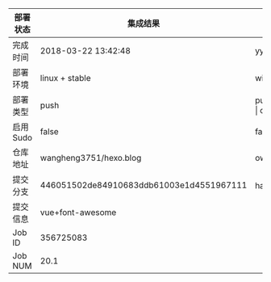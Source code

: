 部署状态 | 集成结果 | 参考值
---|---|---
完成时间 | 2018-03-22 13:42:48 | yyyy-mm-dd hh:mm:ss
部署环境 | linux + stable | window \| linux + stable
部署类型 | push | push \| pull_request \| api \| cron
启用Sudo | false | false \| true
仓库地址 | wangheng3751/hexo.blog | owner_name/repo_name
提交分支 | 446051502de84910683ddb61003e1d4551967111 | hash 16位
提交信息 | vue+font-awesome |
Job ID   | 356725083 | 
Job NUM  | 20.1 | 
